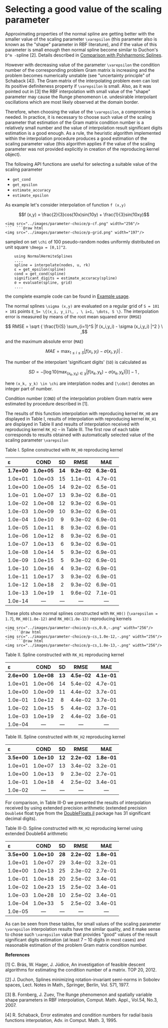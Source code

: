 # Selecting a good value of the scaling parameter
 
Approximating properties of the normal spline are getting better with the smaller value of the scaling parameter ``\varepsilon`` (this parameter also is known as the "shape" parameter in RBF literature), and if the value of this parameter is small enough then normal spline become similar to Duchon's ``D^m -``spline [2]. Details described in
[Comparison with Polyharmonic Splines](https://igorkohan.github.io/NormalHermiteSplines.jl/stable/Relation-to-Polyharmonic-Splines/).

However with decreasing value of the parameter ``\varepsilon`` the condition number of the corresponding problem Gram matrix is increasing and the problem becomes numerically unstable (see "uncertainty principle" of Schaback [4]). The Gram matrix of the interpolating problem even can lost its positive definiteness property if ``\varepsilon`` is small. Also, as it was pointed out in [3] the RBF interpolation with small value of the "shape" parameter may cause the Runge phenomenon i.e. undesirable interpolant oscillations which are most likely observed at the domain border. 

Therefore, when choosing the value of the ``\varepsilon``, a compromise is needed. In practice, it is necessary to choose such value of the scaling parameter that estimation of the Gram matrix condition number is a relatively small number and the value of interpolation result significant digits estimation is a good enough.  As a rule, the heuristic algorithm implemented within the interpolation procedure produces a good estimation of the scaling parameter value (this algorithm applies if the value of the scaling parameter was not provided explicitly in creation of the reproducing kernel object).

The following API functions are useful for selecting a suitable value of the scaling parameter

- ```get_cond```
- ```get_epsilon```
- ```estimate_accuracy```
- ```estimate_epsilon```  

As example let's consider interpolation of function ``f (x,y)``

```math
f (x,y) = \frac{2}{3}cos(10x)sin(10y) + \frac{1}{3}sin(10xy)
```
```@raw html
<img src="../images/parameter-choice/p-cf.png" width="256"/>
```  ```@raw html
<img src="../images/parameter-choice/p-grid.png" width="197"/>
```
sampled on set ``\chi`` of 100 pseudo-random nodes uniformly distributed on unit square ``\Omega = [0,1]^2``.

```
    using NormalHermiteSplines
    ....
    spline = interpolate(nodes, u, rk)
    ε = get_epsilon(spline)
    cond = get_cond(spline)
    significant_digits = estimate_accuracy(spline)
    σ = evaluate(spline, grid)
    ....
```
the complete example code can be found in [Example usage](https://igorkohan.github.io/NormalHermiteSplines.jl/stable/Usage/#D-interpolation-case-2/).

The normal splines ``\sigma (x,y)`` are evaluated on a regular grid of ``S = 101 × 101`` points ``E_S= \{(x_i, y_i)\, , \ i=1, \dots, S \}``. The interpolation error is measured by means of the root mean squared error (``RMSE``)

```math
  RMSE = \sqrt { \frac{1}{S} \sum_{i=1}^S |f (x_i,y_i) - \sigma (x_i,y_i) |^2 } \ ,
```
and the maximum absolute error (``MAE``)
```math
  MAE = \max_{1 \le i \le S} |f (x_i,y_i) - \sigma (x_i,y_i) | \ .
```
The number of the interpolant 'significant digits' (``SD``) is calculated as
```math
SD = -[\log10(\max_{(x_k, y_k) \in \chi} |f (x_k,y_k) - \sigma (x_k,y_k) |)] - 1 \ ,
```
here ``(x_k, y_k) \in \chi`` are interplation nodes and ``[\cdot]`` denotes an integer part of number.

Condition number (``COND``) of the interpolation problem Gram matrix were estimated by procedure described in [1].

The results of this function interpolation with reproducing kernel ```RK_H0``` are displayed in Table I, results of interpolation with reproducing kernel ```RK_H1``` are displayed in Table II and results of interpolation received with reproducing kernel ```RK_H2``` – in Table III. The first row of each table corresponds to results obtained with automatically selected value of the scaling parameter ``\varepsilon``

 

Table I. Spline constructed with ```RK_H0``` reproducing kernel

|     ε      |    COND    |      SD      |     RMSE     |     MAE     |
|:---------- |:----------:|:------------:|:------------:|:-----------:|
|**1.7e+00** | **1.0e+05**|      **14**  |  **9.2e-02** |  **6.3e-01**|
|  1.0e+01   |  1.0e+03   |      15      |   1.1e-01    |   4.7e-01   |
|  1.0e+00   |  1.0e+05   |      14      |   9.2e-02    |   6.5e-01   |
|  1.0e-01   |  1.0e+07   |      13      |   9.3e-02    |   6.8e-01   |
|  1.0e-02   |  1.0e+08   |      12      |   9.3e-02    |   6.9e-01   |
|  1.0e-03   |  1.0e+09   |      10      |   9.3e-02    |   6.9e-01   |
|  1.0e-04   |  1.0e+10   |       9      |   9.3e-02    |   6.9e-01   |
|  1.0e-05   |  1.0e+11   |       8      |   9.3e-02    |   6.9e-01   |
|  1.0e-06   |  1.0e+12   |       8      |   9.3e-02    |   6.9e-01   |
|  1.0e-07   |  1.0e+13   |       6      |   9.3e-02    |   6.9e-01   |
|  1.0e-08   |  1.0e+14   |       5      |   9.3e-02    |   6.9e-01   |
|  1.0e-09   |  1.0e+15   |       5      |   9.3e-02    |   6.9e-01   |
|  1.0e-10   |  1.0e+16   |       4      |   9.3e-02    |   6.9e-01   |
|  1.0e-11   |  1.0e+17   |       3      |   9.3e-02    |   6.9e-01   |
|  1.0e-12   |  1.0e+18   |       2      |   9.3e-02    |   6.9e-01   |
|  1.0e-13   |  1.0e+19   |       1      |   9.6e-02    |   7.1e-01   |
|  1.0e-14   |  —         |       —      |   —          |   —         |

These plots show normal splines constructed with ```RK_H0()``` (``\varepsilon = 1.7``),
```RK_H0(1.0e-12)``` and ```RK_H0(1.0e-13)``` reproducing kernels
```@raw html
<img src="../images/parameter-choice/p-cs,0.0,-.png" width="256"/>
``` ```@raw html
<img src="../images/parameter-choice/p-cs,1.0e-12,-.png" width="256"/>
```  ```@raw html
<img src="../images/parameter-choice/p-cs,1.0e-13,-.png" width="256"/>
```
 

Table II. Spline constructed with ```RK_H1``` reproducing kernel

|     ε      |    COND    |      SD      |     RMSE     |     MAE     |
|:---------- |:----------:|:------------:|:------------:|:-----------:|
|**2.6e+00** | **1.0e+08**|      **13**  |  **4.5e-02** |  **4.1e-01**|
|  1.0e+01   |  1.0e+06   |      14      |   5.4e-02    |   4.7e-01   |
|  1.0e+00   |  1.0e+09   |      11      |   4.4e-02    |   3.7e-01   |
|  1.0e-01   |  1.0e+12   |       8      |   4.4e-02    |   3.7e-01   |
|  1.0e-02   |  1.0e+15   |       5      |   4.4e-02    |   3.7e-01   |
|  1.0e-03   |  1.0e+19   |       2      |   4.4e-02    |   3.6e-01   |
|  1.0e-04   |  —         |       —      |   —          |   —         |

 

Table III. Spline constructed with ```RK_H2``` reproducing kernel

|     ε      |    COND    |      SD      |     RMSE     |     MAE     |
|:---------- |:----------:|:------------:|:------------:|:-----------:|
|**3.5e+00** | **1.0e+10**|      **12**  |  **2.2e-02** |  **1.8e-01**|
|  1.0e+01   |  1.0e+07   |      13      |   3.4e-02    |   3.2e-01   |
|  1.0e+00   |  1.0e+13   |       9      |   2.3e-02    |   2.7e-01   |
|  1.0e-01   |  1.0e+18   |       4      |   2.5e-02    |   3.4e-01   |
|  1.0e-02   |  —         |       —      |   —          |   —         |


For comparison, in Table III-D we presented the results of interpolation received by using extended precision arithmetic (extended precision ``Double64`` float type from the [DoubleFloats.jl](https://github.com/JuliaMath/DoubleFloats.jl) package has 31 significant decimal digits).  
    
Table III-D. Spline constructed with ```RK_H2``` reproducing kernel using extended Double64 arithmetic

|     ε      |    COND    |      SD      |     RMSE     |     MAE     |
|:---------- |:----------:|:------------:|:------------:|:-----------:|
|**3.5e+00** | **1.0e+10**|      **28**  |  **2.2e-02** |  **1.8e-01**|
|  1.0e+01   |  1.0e+07   |      29      |   3.4e-02    |   3.2e-01   |
|  1.0e+00   |  1.0e+13   |      25      |   2.3e-02    |   2.7e-01   |
|  1.0e-01   |  1.0e+18   |      20      |   2.5e-02    |   3.4e-01   |
|  1.0e-02   |  1.0e+23   |      15      |   2.5e-02    |   3.4e-01   |
|  1.0e-03   |  1.0e+28   |      10      |   2.5e-02    |   3.4e-01   |
|  1.0e-04   |  1.0e+33   |       5      |   2.5e-02    |   3.4e-01   |
|  1.0e-05   |  —         |       —      |   —          |   —         |

 

As can be seen from these tables, for small values of the scaling parameter ``\varepsilon`` interpolation results have the similar quality, and it make sense to chose such ``\varepsilon`` value that provides "good" values of the result significant digits estimation (at least 7 – 10 digits in most cases) and reasonable estimation of the problem Gram matrix condition number.

**References**

[1] C. Brás, W. Hager, J. Júdice, An investigation of feasible descent algorithms for estimating the condition number of a matrix. TOP 20, 2012.

[2] J. Duchon, Splines minimizing rotation-invariant semi-norms in Sobolev spaces, Lect. Notes in Math., Springer, Berlin, Vol. 571, 1977.

[3] B. Fornberg, J. Zuev, The Runge phenomenon and spatially variable shape parameters in RBF interpolation,
Comput. Math. Appl., Vol.54, No.3, 2007.

[4] R. Schaback, Error estimates and condition numbers for radial basis functions interpolation, Adv. in Comput. Math. 3, 1995.